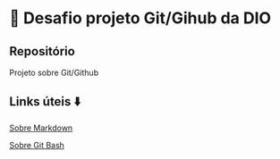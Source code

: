 # :bookmark: Desafio projeto Git/Gihub da DIO

## Repositório 

Projeto sobre Git/Github

## Links úteis :arrow_down:
[Sobre Markdown](https://www.markdownguide.org/getting-started/)

[Sobre Git Bash](https://www.atlassian.com/br/git)
